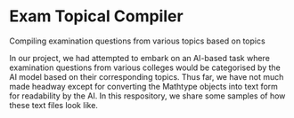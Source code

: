 # Exam Topical Compiler

Compiling examination questions from various topics based on topics

In our project, we had attempted to embark on an AI-based task where examination questions from various colleges would be categorised by the AI model based on their corresponding topics. Thus far, we have not much made headway except for converting the Mathtype objects into text form for readability by the AI. In this respository, we share some samples of how these text files look like.
